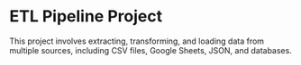 # ETL Pipeline Project

This project involves extracting, transforming, and loading data from multiple sources, including CSV files, Google Sheets, JSON, and databases.
